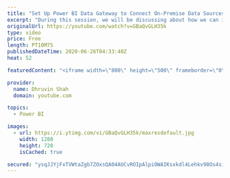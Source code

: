```yaml
---
title: "Set Up Power BI Data Gateway to Connect On-Premise Data Sources"
excerpt: "During this session, we will be discussing about how we can install Standard Data Gateway to connect with On-Premise Data sources like SQL Server.  In this session, we have taken an example of On-Premise SQL Server Database. I will explain step by step procedure to install a Gateway and then how we can"
originalUrl: https://youtube.com/watch?v=GBaQvGLH35k
type: video
price: Free
length: PT10M7S
publishedDateTime: 2020-06-26T04:33:40Z
heat: 52

featuredContent: "<iframe width=\"800\" height=\"500\" frameborder=\"0\" src=\"https://www.youtube.com/embed/GBaQvGLH35k\" allow=\"accelerometer; autoplay; encrypted-media; gyroscope; picture-in-picture\" allowfullscreen></iframe>"

provider:
  name: Dhruvin Shah
  domain: youtube.com

topics:
  - Power BI

images:
  - url: https://i.ytimg.com/vi/GBaQvGLH35k/maxresdefault.jpg
    width: 1280
    height: 720
    isCached: true

secured: "ysqJJYjFxTVWtaZgb7ZOxsQA04AUCvROIpAlpiOWAIKsxkdl4Lehkv98Os4si8ZCERfEnuY2UOMsCgfWuZtSjyXR6veJIjE9XCgF8MeuKhAgrVxi1Z4H6cOZFKDV9QGUgOBo8l/XZojj3sHFxBAqHjBoA87U3idAsgxYlBxIMBK2tWqSoyOdR1Fj1rlOOBz5FYz0UFcLwE5F57q9psOxIkrYasMXdri09TIpaqLL4+ARwlPsqvIewGfaoCPmERGE4Iue8UW2vHXvboFeexLQHAZxFDO/ap0fy7MaFGHUZWx8n8zHciZIVaaOU/CISrLuZded98QO9JXYKqt0D51sYKgtqckj6wpNGhz5D2Buvq9QHmO3qs8EHWSf+WZVfKU6E+KcwJJrBa/5nKf9kmQQR6oNbEOoLk78t7DQ8W78uI4=;42mBKDdYBf1G6Zjbhb+UkA=="
---
```


